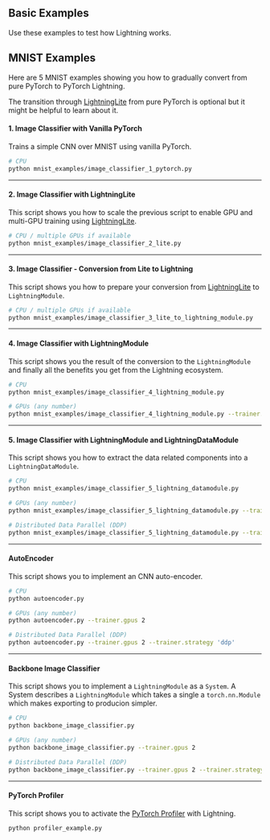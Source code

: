 ## Basic Examples

Use these examples to test how Lightning works.

## MNIST Examples

Here are 5 MNIST examples showing you how to gradually convert from pure PyTorch to PyTorch Lightning.

The transition through [LightningLite](https://pytorch-lightning.readthedocs.io/en/stable/starter/lightning_lite.rst) from pure PyTorch is optional but it might be helpful to learn about it.

#### 1. Image Classifier with Vanilla PyTorch

Trains a simple CNN over MNIST using vanilla PyTorch.

```bash
# CPU
python mnist_examples/image_classifier_1_pytorch.py
```

______________________________________________________________________

#### 2. Image Classifier with LightningLite

This script shows you how to scale the previous script to enable GPU and multi-GPU training using [LightningLite](https://pytorch-lightning.readthedocs.io/en/stable/starter/lightning_lite.html).

```bash
# CPU / multiple GPUs if available
python mnist_examples/image_classifier_2_lite.py
```

______________________________________________________________________

#### 3. Image Classifier - Conversion from Lite to Lightning

This script shows you how to prepare your conversion from [LightningLite](https://pytorch-lightning.readthedocs.io/en/stable/starter/lightning_lite.html) to `LightningModule`.

```bash
# CPU / multiple GPUs if available
python mnist_examples/image_classifier_3_lite_to_lightning_module.py
```

______________________________________________________________________

#### 4. Image Classifier with LightningModule

This script shows you the result of the conversion to the `LightningModule` and finally all the benefits you get from the Lightning ecosystem.

```bash
# CPU
python mnist_examples/image_classifier_4_lightning_module.py

# GPUs (any number)
python mnist_examples/image_classifier_4_lightning_module.py --trainer.gpus 2
```

______________________________________________________________________

#### 5. Image Classifier with LightningModule and LightningDataModule

This script shows you how to extract the data related components into a `LightningDataModule`.

```bash
# CPU
python mnist_examples/image_classifier_5_lightning_datamodule.py

# GPUs (any number)
python mnist_examples/image_classifier_5_lightning_datamodule.py --trainer.gpus 2

# Distributed Data Parallel (DDP)
python mnist_examples/image_classifier_5_lightning_datamodule.py --trainer.gpus 2 --trainer.strategy 'ddp'
```

______________________________________________________________________

#### AutoEncoder

This script shows you to implement an CNN auto-encoder.

```bash
# CPU
python autoencoder.py

# GPUs (any number)
python autoencoder.py --trainer.gpus 2

# Distributed Data Parallel (DDP)
python autoencoder.py --trainer.gpus 2 --trainer.strategy 'ddp'
```

______________________________________________________________________

#### Backbone Image Classifier

This script shows you to implement a `LightningModule` as a `System`.
A System describes a `LightningModule` which takes a single a `torch.nn.Module` which makes
exporting to producion simpler.

```bash
# CPU
python backbone_image_classifier.py

# GPUs (any number)
python backbone_image_classifier.py --trainer.gpus 2

# Distributed Data Parallel (DDP)
python backbone_image_classifier.py --trainer.gpus 2 --trainer.strategy 'ddp'
```

______________________________________________________________________

#### PyTorch Profiler

This script shows you to activate the [PyTorch Profiler](https://github.com/pytorch/kineto) with Lightning.

```bash
python profiler_example.py
```
